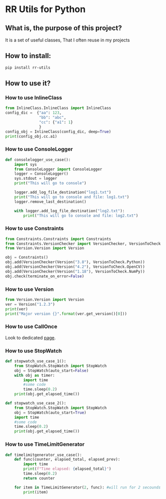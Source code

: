 # RR Utils for Python

## What is, the purpose of this project?
It is a set of useful classes, That I often reuse in my projects

## How to install:
```bash
pip install rr-utils
```

## How to use it?
### How to use InlineClass
```python
from InlineClass.InlineClass import InlineClass
config_dic =  {"aa": 123, 
               "bb": "abc", 
               "cc": {"a1": 1}
               }
config_obj = InlineClass(config_dic, deep=True)
print(config_obj.cc.a1)
```

### How to use ConsoleLogger
```python
def consolelogger_use_case():
    import sys
    from ConsoleLogger import ConsoleLogger
    logger = ConsoleLogger()
    sys.stdout = logger
    print("This will go to console")

    logger.add_log_file_destination("log1.txt")
    print("This will go to console and file: log1.txt")
    logger.remove_last_destination()

    with logger.add_log_file_destination("log2.txt"):
        print("This will go to console and file: log2.txt")
```

### How to use Constraints
```python
from Constraints.Constraints import Constraints
from Constraints.VersionChecker import VersionChecker, VersionToCheck
from Version.Version import Version

obj = Constraints()
obj.add(VersionChecker(Version("3.8"), VersionToCheck.Python))
obj.add(VersionChecker(Version("4.2"), VersionToCheck.OpenCV))
obj.add(VersionChecker(Version("1.18"), VersionToCheck.NumPy))
obj.check(terminate_on_error=False)
```

### How to use Version
```python
from Version.Version import Version
ver = Version("1.2.3")
print(ver)
print("Major version {}".format(ver.get_version()[0]))
```

### How to use CallOnce
Look to dedicated [page](doc/callonce/README.md). 


### How to use StopWatch
```python
def stopwatch_use_case_1():
    from StopWatch.StopWatch import StopWatch
    obj = StopWatch(auto_start=False)
    with obj as timer:
        import time
        #some code
        time.sleep(0.2)
    print(obj.get_elapsed_time())
```

```python
def stopwatch_use_case_2():
    from StopWatch.StopWatch import StopWatch
    obj = StopWatch(auto_start=True)
    import time
    #some code
    time.sleep(0.2)
    print(obj.get_elapsed_time())
```

### How to use TimeLimitGenerator
```python
def timelimitgenerator_use_case():
    def func(counter, elapsed_total, elapsed_prev):
        import time
        print(f"Time elapsed: {elapsed_total}")
        time.sleep(0.2)
        return counter

    for item in TimeLimitGenerator(2, func): #will run for 2 secounds
        print(item)
```





